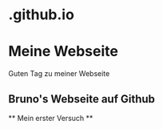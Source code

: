 # .github.io
# Meine Webseite
Guten Tag zu meiner Webseite
## Bruno's Webseite auf Github
** Mein erster Versuch **
